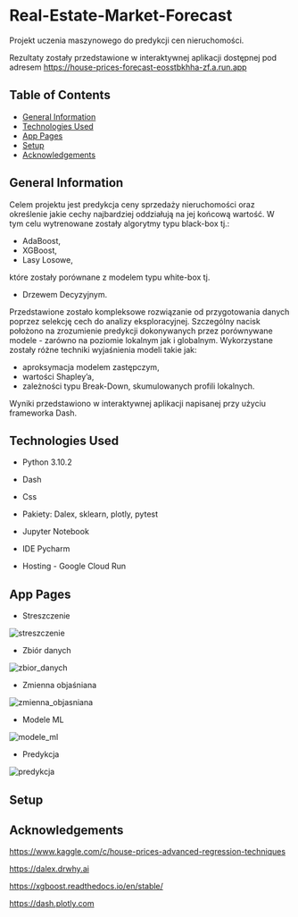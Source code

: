 # Real-Estate-Market-Forecast
Projekt uczenia maszynowego do predykcji cen nieruchomości. 

Rezultaty zostały przedstawione w interaktywnej aplikacji dostępnej pod adresem https://house-prices-forecast-eosstbkhha-zf.a.run.app

## Table of Contents
* [General Information](#general-information)
* [Technologies Used](#technologies-used)
* [App Pages](#app-pages)
* [Setup](#setup)
* [Acknowledgements](#Acknowledgements)

## General Information

Celem projektu jest predykcja ceny sprzedaży nieruchomości oraz określenie jakie cechy najbardziej oddziałują na jej końcową wartość. 
W tym celu wytrenowane zostały algorytmy typu black-box tj.:
* AdaBoost,
* XGBoost,
* Lasy Losowe,

które zostały porównane z modelem typu white-box tj. 
* Drzewem Decyzyjnym. 

Przedstawione zostało kompleksowe rozwiązanie od przygotowania danych poprzez selekcję cech do analizy eksploracyjnej. Szczególny nacisk położono na zrozumienie predykcji dokonywanych przez porównywane modele - zarówno na poziomie lokalnym jak i globalnym. Wykorzystane zostały różne techniki wyjaśnienia modeli takie jak: 
* aproksymacja modelem zastępczym,
* wartości Shapley’a,
* zależności typu Break-Down, skumulowanych profili lokalnych.

Wyniki przedstawiono w interaktywnej aplikacji napisanej przy użyciu frameworka Dash.

## Technologies Used
* Python 3.10.2

* Dash

* Css

* Pakiety: Dalex, sklearn, plotly, pytest

* Jupyter Notebook

* IDE Pycharm

* Hosting - Google Cloud Run

## App Pages
* Streszczenie 

![streszczenie](https://user-images.githubusercontent.com/101253790/210269132-af35b9cf-f35a-4a50-91dd-7c0e52aa1b8b.jpg)

* Zbiór danych

![zbior_danych](https://user-images.githubusercontent.com/101253790/210268642-cb354ba2-15ef-40d5-bc7a-e81e508eba17.gif)


* Zmienna objaśniana

![zmienna_objasniana](https://user-images.githubusercontent.com/101253790/210268244-b51366e1-a8ef-45b0-b884-be14214dc979.gif)

* Modele ML

![modele_ml](https://user-images.githubusercontent.com/101253790/210268667-df04a2d1-b9a0-498e-a567-eeff73975389.gif)

* Predykcja

![predykcja](https://user-images.githubusercontent.com/101253790/210268678-49447a2a-8dd6-4663-8a8f-a791054a1dc9.gif)

## Setup

## Acknowledgements
https://www.kaggle.com/c/house-prices-advanced-regression-techniques

https://dalex.drwhy.ai

https://xgboost.readthedocs.io/en/stable/

https://dash.plotly.com
